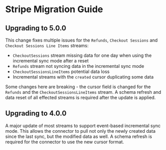 # Stripe Migration Guide

## Upgrading to 5.0.0

This change fixes multiple issues for the `Refunds`, `Checkout Sessions` and `Checkout Sessions Line Items` streams:

 - `CheckoutSessions` stream missing data for one day when using the incremental sync mode after a reset
 - `Refunds` stream not syncing data in the incremental sync mode
 - `CheckoutSessionsLineItems` potential data loss
 - Incremental streams with the `created` cursor duplicating some data

Some changes here are breaking - the cursor field is changed for the `Refunds` and the `CheckoutSessionsLineItems` stream. A schema refresh and data reset of all effected streams is required after the update is applied.

## Upgrading to 4.0.0

A major update of most streams to support event-based incremental sync mode. This allows the connector to pull not only the newly created data since the last sync, but the modified data as well.
A schema refresh is required for the connector to use the new cursor format.